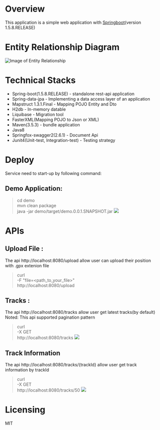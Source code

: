 # Overview
This application is a simple web application with [Springboot](https://spring.io/guides/gs/spring-boot/)(version 1.5.8.RELEASE)
# Entity Relationship Diagram
![Image of Entity Relationship](https://serving.photos.photobox.com/803057381e1ca9a8a11e175755305ee0ce9644f80b22fd526b4391ca65bfe9f57cf6c6e9.jpg)
# Technical Stacks
- Spring-boot(1.5.8.RELEASE) - standalone rest-api application
- Spring-data-jpa - Implementing a data access layer of an application
- Mapstruct 1.3.1.Final - Mapping POJO Entity and Dto
- H2db - In-memory datable
- Liquibase - Migration tool
- FasterXML(Mapping POJO to Json or XML)
- Maven(3.5.3) - bundle application
- Java8
- Springfox-swagger2(2.6.1) - Document Api
- Junit4(Unit-test, Integration-test) - Testing strategy
# Deploy
Service need to start-up by following command:
## Demo Application:
> cd demo  
> mvn clean package  
> java -jar demo/target/demo.0.0.1.SNAPSHOT.jar
![](https://serving.photos.photobox.com/22242737870f099147ff4c94cebab1500d0a669a3253117e17e468c33e04c2af0ad5ea80.jpg)
# APIs
## Upload File :
 The api http://localhost:8080/upload allow user can upload their position with .gpx extenion file
> curl \
  -F "file=<path_to_your_file>" \
  http://localhost:8080/upload
  
## Tracks :
 The api http://localhost:8080/tracks  allow user get latest tracks(by default) 
 Noted: This api supported pagination pattern 
> curl \
 -X GET \
  http://localhost:8080/tracks
 ![](https://serving.photos.photobox.com/899689373d51a2dd9d6b25cc6c6e3ee7f2c8cd92bf9952241013af58228b98302c7f2493.jpg)
## Track Information
The api http://localhost:8080/tracks/{trackId} allow user get track information by trackId
> curl \
 -X GET \
  http://localhost:8080/tracks/50
![](https://serving.photos.photobox.com/55850830672101559efa79f0977e913827a84528b70ab96c7f617cd7114eaac6326464ba.jpg)
# Licensing
MIT
#
